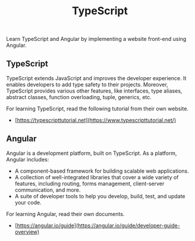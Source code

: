 <h1 align="center">
  TypeScript
</h1>

<br />

Learn TypeScript and Angular by implementing a website front-end using Angular.

## TypeScript

TypeScript extends JavaScript and improves the developer experience. 
It enables developers to add type safety to their projects. 
Moreover, TypeScript provides various other features, like interfaces, type aliases, abstract classes, 
function overloading, tuple, generics, etc.

For learning TypeScript, read the following tutorial from their own website.

- [https://typescripttutorial.net](https://www.typescripttutorial.net/)

## Angular

Angular is a development platform, built on TypeScript. As a platform, Angular includes:

- A component-based framework for building scalable web applications.
- A collection of well-integrated libraries that cover a wide variety of features, 
including routing, forms management, client-server communication, and more.
- A suite of developer tools to help you develop, build, test, and update your code.

For learning Angular, read their own documents.

- [https://angular.io/guide](https://angular.io/guide/developer-guide-overview)
